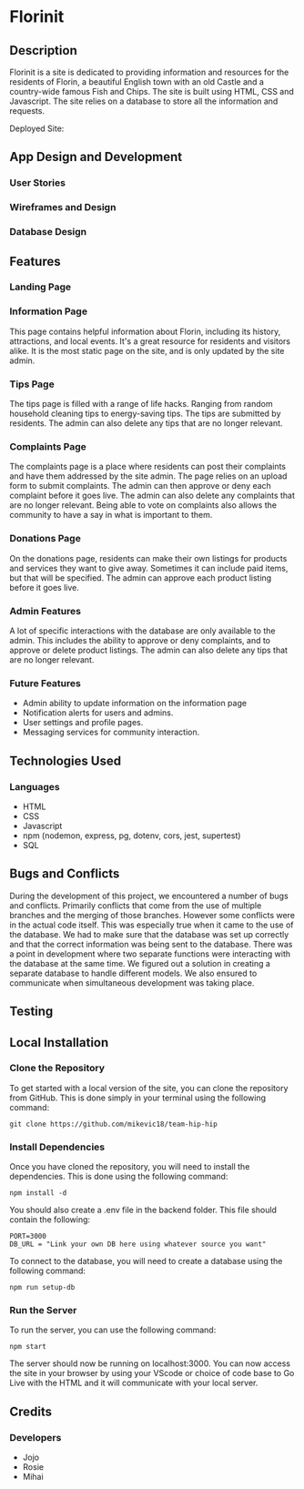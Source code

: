 # Florinit

## Description

Florinit is a site is dedicated to providing information and resources for the residents of Florin, a beautiful English town with an old Castle and a country-wide famous Fish and Chips. The site is built using HTML, CSS and Javascript. The site relies on a database to store all the information and requests.

Deployed Site:

## App Design and Development

### User Stories

### Wireframes and Design

### Database Design

## Features

### Landing Page

### Information Page

This page contains helpful information about Florin, including its history, attractions, and local events. It's a great resource for residents and visitors alike. It is the most static page on the site, and is only updated by the site admin.

### Tips Page

The tips page is filled with a range of life hacks. Ranging from random household cleaning tips to energy-saving tips. The tips are submitted by residents. The admin can also delete any tips that are no longer relevant.

### Complaints Page

The complaints page is a place where residents can post their complaints and have them addressed by the site admin. The page relies on an upload form to submit complaints. The admin can then approve or deny each complaint before it goes live. The admin can also delete any complaints that are no longer relevant. Being able to vote on complaints also allows the community to have a say in what is important to them.

### Donations Page

On the donations page, residents can make their own listings for products and services they want to give away. Sometimes it can include paid items, but that will be specified. The admin can approve each product listing before it goes live.

### Admin Features

A lot of specific interactions with the database are only available to the admin. This includes the ability to approve or deny complaints, and to approve or delete product listings. The admin can also delete any tips that are no longer relevant. 

### Future Features

-   Admin ability to update information on the information page
-   Notification alerts for users and admins.
-   User settings and profile pages.
-   Messaging services for community interaction.

## Technologies Used

### Languages

-   HTML
-   CSS
-   Javascript
-   npm (nodemon, express, pg, dotenv, cors, jest, supertest)
-   SQL

## Bugs and Conflicts

During the development of this project, we encountered a number of bugs and conflicts. Primarily conflicts that come from the use of multiple branches and the merging of those branches. However some conflicts were in the actual code itself. This was especially true when it came to the use of the database. We had to make sure that the database was set up correctly and that the correct information was being sent to the database. There was a point in development where two separate functions were interacting with the database at the same time. We figured out a solution in creating a separate database to handle different models. We also ensured to communicate when simultaneous development was taking place.

## Testing

## Local Installation

### Clone the Repository

To get started with a local version of the site, you can clone the repository from GitHub. This is done simply in your terminal using the following command:

```
git clone https://github.com/mikevic18/team-hip-hip
```

### Install Dependencies

Once you have cloned the repository, you will need to install the dependencies. This is done using the following command:

```
npm install -d
```

You should also create a .env file in the backend folder. This file should contain the following:

```
PORT=3000
DB_URL = "Link your own DB here using whatever source you want"
```

To connect to the database, you will need to create a database using the following command:

```
npm run setup-db
```

### Run the Server

To run the server, you can use the following command:

```
npm start
```

The server should now be running on localhost:3000. You can now access the site in your browser by using your VScode or choice of code base to Go Live with the HTML and it will communicate with your local server.

## Credits

### Developers

-   Jojo
-   Rosie
-   Mihai
